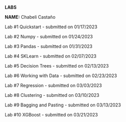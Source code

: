 **LABS**

**NAME:** Chabeli Castaño

Lab #1 Quickstart - submitted on 01/17/2023

Lab #2 Numpy - submitted on 01/24/2023

Lab #3 Pandas - submitted on 01/31/2023

Lab #4 SKLearn - submitted on 02/07/2023

Lab #5 Decision Trees - submitted on 02/13/2023

Lab #6 Working with Data - submitted on 02/23/2023

Lab #7 Regression - submitted on 03/03/2023

Lab #8 Clustering - submitted on 03/10/2023

Lab #9 Bagging and Pasting - submitted on 03/13/2023

Lab #10 XGBoost - submitted on 03/21/2023
